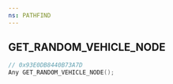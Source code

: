 ```yaml
---
ns: PATHFIND
---
```

## GET_RANDOM_VEHICLE_NODE

```c
// 0x93E0DB8440B73A7D
Any GET_RANDOM_VEHICLE_NODE();
```

